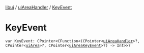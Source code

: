 [libui](../README.md) / [uiAreaHandler](README.md) / [KeyEvent](-key-event.md)

# KeyEvent

`var KeyEvent: CPointer<CFunction<(CPointer<`[`uiAreaHandler`](README.md)`>?, CPointer<`[`uiArea`](../ui-area.md)`>?, CPointer<`[`uiAreaKeyEvent`](../ui-area-key-event/README.md)`>?) -> Int>>?`